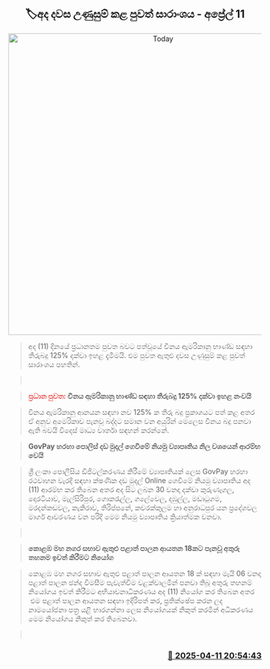 <p align='center'><b><h2 align='center' title='Today's Hot News Summary - April 11'>🏷අද දවස උණුසුම් කළ පුවත් සාරාංශය - අප්‍රේල් 11</h2></b></p>
<p align='center'><img src='https://helakuru.sgp1.cdn.digitaloceanspaces.com/esana/images/lib/News-summery-2.jpg' width='600' alt='Today's Hot News Summary - April 11'></p>

> අද (11) දින​යේ ප්‍රධානතම පුවත බවට පත්වූයේ චීනය ඇමරිකානු භාණ්ඩ සඳහා තීරුබදු 125% දක්වා ඉහළ දැමීමයි. එම පුවත ඇතුළු දවස උණුසුම් කළ පුවත් සාරාංශය පහතින්.

>  

> <span style='color:#e64d4d'><strong>ප්‍රධාන පුවත: </strong></span><strong>චීනය ඇමරිකානු භාණ්ඩ සඳහා තීරුබදු 125% දක්වා ඉහළ නංවයි</strong>

> චීනය ඇමරිකානු ආනයන සඳහා නව 125% ක තීරු බදු ප්‍රකාශයට පත් කළ අතර ඒ අනුව අමෙරිකාව පැනවූ බද්දට සමාන වන අයුරින් මෙලෙස චීනය බදු පනවා ඇති බවයි විදෙස් මාධ්‍ය වාර්තා සඳහන් කරන්නේ.

> <strong>GovPay හරහා පොලිස් දඩ මුදල් ගෙවීමේ නියමු ව්‍යාපෘතිය නිල වශයෙන් ආරම්භ වෙයි</strong>

> ශ්‍රී ලංකා පොලීසිය ඩිජිටල්කරණය කිරීමේ ව්‍යාපෘතියක් ලෙස GovPay හරහා රථවාහන වැරදි සඳහා ක්ෂණික දඩ මුදල් Online ගෙවීමේ නියමු ව්‍යාපෘතිය අද (11) ආරම්භ කර ති‍බෙන අතර අද සිට ලබන 30 වනදා දක්වා කුරුණෑගල, දොරටියාව, මැල්සිරිපුර, ගොකරැල්ල, ගලේවෙල, දඹුල්ල, මඩාටුගම, මරදන්කඩවල, කැකිරාව, තිරිප්පනේ, කවරක්කුලම හා අනුරාධපුර යන ප්‍රදේශවල මාර්ග ආවරණය වන පරිදි මෙම නියමු ව්‍යාපෘතිය ක්‍රියාත්මක වනවා.

>  

> <strong>කොළඹ මහ නගර සභාව ඇතුළු පළාත් පාලන ආයතන 18කට පැනවූ අතුරු තහනම ඉවත් කිරීමට නියෝග</strong>

> කොළඹ මහ නගර සභාව ඇතුළු පළාත් පාලන ආයතන 18 ක් සඳහා මැයි 06 වනදා පළාත් පාලන ඡන්ද විමසීම පැවැත්වීම වළක්වාලමින් පනවා තිබූ අතුරු තහනම් නියෝගය ඉවත් කිරීමට අභියාචනාධිකරණය අද (11) නියෝග කර තිබෙන අතර  එම පළාත් පාලන ආයතන සඳහා ඉදිරිපත් කර, ප්‍රතික්ෂේප කරන ලද නාමයෝජනා පත්‍ර යළි භාරගන්නා ලෙස නියෝගයක් නිකුත් කරමින් අධිකරණය මෙම නියෝගය නිකුත් කර තිබෙනවා.

>  



<h3 align='right'><a href='https://www.helakuru.lk/esana/p/109206/'>📅 2025-04-11 20:54:43</a></h3>
